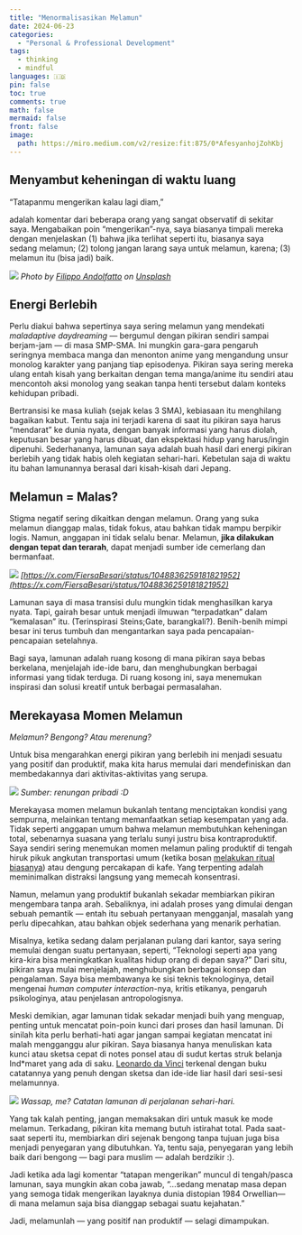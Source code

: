 ```yaml
---
title: "Menormalisasikan Melamun"
date: 2024-06-23
categories:
  - "Personal & Professional Development"
tags:
  - thinking
  - mindful
languages: 🇮🇩
pin: false
toc: true
comments: true
math: false
mermaid: false
front: false
image:
  path: https://miro.medium.com/v2/resize:fit:875/0*AfesyanhojZohKbj
---
```


## Menyambut keheningan di waktu luang

“Tatapanmu mengerikan kalau lagi diam,”

adalah komentar dari beberapa orang yang sangat observatif di sekitar saya. Mengabaikan poin “mengerikan”-nya, saya biasanya timpali mereka dengan menjelaskan (1) bahwa jika terlihat seperti itu, biasanya saya sedang melamun; (2) tolong jangan larang saya untuk melamun, karena; (3) melamun itu (bisa jadi) baik.

![](https://miro.medium.com/v2/resize:fit:875/0*AfesyanhojZohKbj)
_Photo by [Filippo Andolfatto](https://unsplash.com/@pinkstratdesign_italy?utm_source=medium&utm_medium=referral) on [Unsplash](https://unsplash.com/?utm_source=medium&utm_medium=referral)_

## Energi Berlebih

Perlu diakui bahwa sepertinya saya sering melamun yang mendekati *maladaptive daydreaming —* bergumul dengan pikiran sendiri sampai berjam-jam — di masa SMP-SMA. Ini mungkin gara-gara pengaruh seringnya membaca manga dan menonton anime yang mengandung unsur monolog karakter yang panjang tiap episodenya. Pikiran saya sering mereka ulang entah kisah yang berkaitan dengan tema manga/anime itu sendiri atau mencontoh aksi monolog yang seakan tanpa henti tersebut dalam konteks kehidupan pribadi.

Bertransisi ke masa kuliah (sejak kelas 3 SMA), kebiasaan itu menghilang bagaikan kabut. Tentu saja ini terjadi karena di saat itu pikiran saya harus “mendarat” ke dunia nyata, dengan banyak informasi yang harus diolah, keputusan besar yang harus dibuat, dan ekspektasi hidup yang harus/ingin dipenuhi. Sederhananya, lamunan saya adalah buah hasil dari energi pikiran berlebih yang tidak habis oleh kegiatan sehari-hari. Kebetulan saja di waktu itu bahan lamunannya berasal dari kisah-kisah dari Jepang.

## Melamun = Malas?

Stigma negatif sering dikaitkan dengan melamun. Orang yang suka melamun dianggap malas, tidak fokus, atau bahkan tidak mampu berpikir logis. Namun, anggapan ini tidak selalu benar. Melamun, **jika dilakukan dengan tepat dan terarah**, dapat menjadi sumber ide cemerlang dan bermanfaat.

![](https://miro.medium.com/v2/resize:fit:875/1*BHstRtR0YA2bJwpq0UF86w.png)
_[https://x.com/FiersaBesari/status/1048836259181821952](https://x.com/FiersaBesari/status/1048836259181821952)_

Lamunan saya di masa transisi dulu mungkin tidak menghasilkan karya nyata. Tapi, gairah besar untuk menjadi ilmuwan “terpadatkan” dalam “kemalasan” itu. (Terinspirasi Steins;Gate, barangkali?). Benih-benih mimpi besar ini terus tumbuh dan mengantarkan saya pada pencapaian-pencapaian setelahnya.

Bagi saya, lamunan adalah ruang kosong di mana pikiran saya bebas berkelana, menjelajah ide-ide baru, dan menghubungkan berbagai informasi yang tidak terduga. Di ruang kosong ini, saya menemukan inspirasi dan solusi kreatif untuk berbagai permasalahan.

## Merekayasa Momen Melamun

*Melamun? Bengong? Atau merenung?*

Untuk bisa mengarahkan energi pikiran yang berlebih ini menjadi sesuatu yang positif dan produktif, maka kita harus memulai dari mendefiniskan dan membedakannya dari aktivitas-aktivitas yang serupa.

![](https://miro.medium.com/v2/resize:fit:875/1*lsUpkYuchctSRu1lhdJfsA.png)
_Sumber: renungan pribadi :D_

Merekayasa momen melamun bukanlah tentang menciptakan kondisi yang sempurna, melainkan tentang memanfaatkan setiap kesempatan yang ada. Tidak seperti anggapan umum bahwa melamun membutuhkan keheningan total, sebenarnya suasana yang terlalu sunyi justru bisa kontraproduktif. Saya sendiri sering menemukan momen melamun paling produktif di tengah hiruk pikuk angkutan transportasi umum (ketika bosan [melakukan ritual biasanya](https://medium.com/@fiddien/commuting-dan-galaxy-buds-2-yang-terbaik-datang-dari-yang-terburuk-2b012ecbadf5)) atau dengung percakapan di kafe. Yang terpenting adalah meminimalkan distraksi langsung yang memecah konsentrasi.

Namun, melamun yang produktif bukanlah sekadar membiarkan pikiran mengembara tanpa arah. Sebaliknya, ini adalah proses yang dimulai dengan sebuah pemantik — entah itu sebuah pertanyaan mengganjal, masalah yang perlu dipecahkan, atau bahkan objek sederhana yang menarik perhatian.

Misalnya, ketika sedang dalam perjalanan pulang dari kantor, saya sering memulai dengan suatu pertanyaan, seperti, “Teknologi seperti apa yang kira-kira bisa meningkatkan kualitas hidup orang di depan saya?” Dari situ, pikiran saya mulai menjelajah, menghubungkan berbagai konsep dan pengalaman. Saya bisa membawanya ke sisi teknis teknologinya, detail mengenai *human computer interaction*\-nya, kritis etikanya, pengaruh psikologinya, atau penjelasan antropologisnya.

Meski demikian, agar lamunan tidak sekadar menjadi buih yang menguap, penting untuk mencatat poin-poin kunci dari proses dan hasil lamunan. Di sinilah kita perlu berhati-hati agar jangan sampai kegiatan mencatat ini malah mengganggu alur pikiran. Saya biasanya hanya menuliskan kata kunci atau sketsa cepat di notes ponsel atau di sudut kertas struk belanja Ind\*maret yang ada di saku. [Leonardo da Vinci](https://www.vam.ac.uk/articles/leonardo-da-vincis-notebooks) terkenal dengan buku catatannya yang penuh dengan sketsa dan ide-ide liar hasil dari sesi-sesi melamunnya.

![](https://miro.medium.com/v2/resize:fit:875/1*mNWGRLHvjwzLR3eS9PC2pg.jpeg)
_Wassap, me? Catatan lamunan di perjalanan sehari-hari._

Yang tak kalah penting, jangan memaksakan diri untuk masuk ke mode melamun. Terkadang, pikiran kita memang butuh istirahat total. Pada saat-saat seperti itu, membiarkan diri sejenak bengong tanpa tujuan juga bisa menjadi penyegaran yang dibutuhkan. Ya, tentu saja, penyegaran yang lebih baik dari bengong — bagi para muslim — adalah berdzikir :).

Jadi ketika ada lagi komentar “tatapan mengerikan” muncul di tengah/pasca lamunan, saya mungkin akan coba jawab, “…sedang menatap masa depan yang semoga tidak mengerikan layaknya dunia distopian 1984 Orwellian— di mana melamun saja bisa dianggap sebagai suatu kejahatan.”

Jadi, melamunlah — yang positif nan produktif — selagi dimampukan.